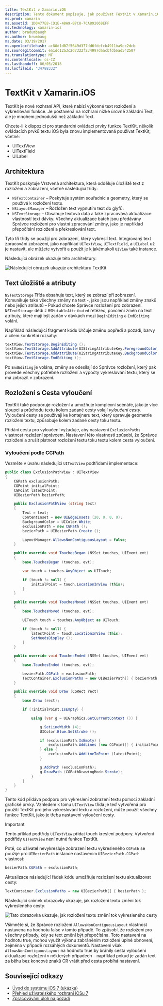 ```yaml
---
title: TextKit v Xamarin.iOS
description: Tento dokument popisuje, jak používat TextKit v Xamarin.iOS. TextKit poskytuje výkonné text rozložení a vykreslování funkce.
ms.prod: xamarin
ms.assetid: 1D0477E8-CD1E-48A9-B7C8-7CA892069EFF
ms.technology: xamarin-ios
author: bradumbaugh
ms.author: brumbaug
ms.date: 03/19/2017
ms.openlocfilehash: ac80d1d07f5649d377dd6fdefcb4911ba9ec2dcb
ms.sourcegitcommit: ea1dc12a3c2d7322f234997daacbfdb6ad542507
ms.translationtype: MT
ms.contentlocale: cs-CZ
ms.lasthandoff: 06/05/2018
ms.locfileid: "34788332"
---
```

# <a name="textkit-in-xamarinios"></a>TextKit v Xamarin.iOS

TextKit je nové rozhraní API, které nabízí výkonné text rozložení a vykreslování funkce. Je postavená na rozhraní nízké úrovně základní Text, ale je mnohem jednodušší než základní Text.

Chcete-li k dispozici pro standardní ovládací prvky funkce TextKit, několik ovládacích prvků textu iOS byla znovu implementovaná používat TextKit, včetně:

-  UITextView
-  UITextField
-  UILabel

## <a name="architecture"></a>Architektura

TextKit poskytuje Vrstvená architektura, která odděluje úložiště text z rozložení a zobrazení, včetně následující třídy:

-  `NSTextContainer` – Poskytuje systém souřadnic a geometry, který se používá k rozložení textu.
-  `NSLayoutManager` – Rozložen text vypnutím text do glyfů. 
-  `NSTextStorage` – Obsahuje textová data a také zpracovává aktualizace vlastností text dávky. Všechny aktualizace batch jsou předávány Správce rozložení pro vlastní zpracování změny, jako je například přepočítání rozložení a překreslování text.


Tyto tři třídy se použijí pro zobrazení, který vykreslí text. Integrovaný text zpracování zobrazení, jako například `UITextView`, `UITextField`, a `UILabel` už je nastavit, ale můžete vytvořit a použít je k jakémukoli `UIView` také instance.

Následující obrázek ukazuje této architektury:

 ![](textkit-images/textkitarch.png "Následující obrázek ukazuje architekturu TextKit")

## <a name="text-storage-and-attributes"></a>Text úložiště a atributy

`NSTextStorage` Třída obsahuje text, který se zobrazí při zobrazení. Komunikuje také všechny změny na text -, jako jsou například změny znaků nebo jejich atributů – Pokud chcete Správce rozložení pro zobrazení. `NSTextStorage` dědí z `MSMutableAttributed` řetězec, povolení změn na text atributy, které mají být zadán v dávkách mezi `BeginEditing` a `EndEditing` volání.

Například následující fragment kódu Určuje změnu popředí a pozadí, barvy a cílem konkrétní rozsahy:

```csharp
textView.TextStorage.BeginEditing ();
textView.TextStorage.AddAttribute(UIStringAttributeKey.ForegroundColor, UIColor.Green, new NSRange(200, 400));
textView.TextStorage.AddAttribute(UIStringAttributeKey.BackgroundColor, UIColor.Black, new NSRange(210, 300));
textView.TextStorage.EndEditing ();
```

Po `EndEditing` je volána, změny se odesílají do Správce rozložení, který pak provede všechny potřebné rozložení a výpočty vykreslování textu, který se má zobrazit v zobrazení.

## <a name="layout-with-exclusion-path"></a>Rozložení s Cesta vyloučení

TextKit také podporuje rozložení a umožňuje komplexní scénáře, jako je více sloupci a průchodu textu kolem zadané cesty volají *vyloučení cesty*. Vyloučení cesty se používají ke kontejneru text, který upravuje geometrie rozložení textu, způsobuje kolem zadané cesty toku textu.

Přidání cesta pro vyloučení vyžaduje, aby nastavení `ExclusionPaths` vlastnost rozložení správcem. Nastavení této vlastnosti způsobí, že Správce rozložení a zrušit platnost rozložení textu toku textu kolem cesta vyloučení.

### <a name="exclusion-based-on-a-cgpath"></a>Vyloučení podle CGPath

Vezměte v úvahu následující `UITextView` podtřídami implementace:

```csharp
public class ExclusionPathView : UITextView
{
    CGPath exclusionPath;
    CGPoint initialPoint;
    CGPoint latestPoint;
    UIBezierPath bezierPath;

    public ExclusionPathView (string text)
    {
        Text = text;
        ContentInset = new UIEdgeInsets (20, 0, 0, 0);
        BackgroundColor = UIColor.White;
        exclusionPath = new CGPath ();
        bezierPath = UIBezierPath.Create ();

        LayoutManager.AllowsNonContiguousLayout = false;
    }

    public override void TouchesBegan (NSSet touches, UIEvent evt)
    {
        base.TouchesBegan (touches, evt);

        var touch = touches.AnyObject as UITouch;

        if (touch != null) {
            initialPoint = touch.LocationInView (this);
        }
    }

    public override void TouchesMoved (NSSet touches, UIEvent evt)
    {
        base.TouchesMoved (touches, evt);

        UITouch touch = touches.AnyObject as UITouch;

        if (touch != null) {
            latestPoint = touch.LocationInView (this);
            SetNeedsDisplay ();
        }
    }

    public override void TouchesEnded (NSSet touches, UIEvent evt)
    {
        base.TouchesEnded (touches, evt);

        bezierPath.CGPath = exclusionPath;
        TextContainer.ExclusionPaths = new UIBezierPath[] { bezierPath };
    }

    public override void Draw (CGRect rect)
    {
        base.Draw (rect);

        if (!initialPoint.IsEmpty) {

            using (var g = UIGraphics.GetCurrentContext ()) {

                g.SetLineWidth (4);
                UIColor.Blue.SetStroke ();

                if (exclusionPath.IsEmpty) {
                    exclusionPath.AddLines (new CGPoint[] { initialPoint, latestPoint });
                } else {
                    exclusionPath.AddLineToPoint (latestPoint);
                }

                g.AddPath (exclusionPath);
                g.DrawPath (CGPathDrawingMode.Stroke);
            }
        }
    }
}
```

Tento kód přidává podporu pro vykreslení zobrazení textu pomocí základní grafické prvky. Vzhledem k tomu `UITextView` třída je teď vytvořená pro použití TextKit pro jeho vykreslování textu a rozložení, může použít všechny funkce TextKit, jako je třeba nastavení vyloučení cesty.

> [!IMPORTANT]
> Tento příklad podtřídy `UITextView` přidat touch kreslení podpory. Vytvoření podtřídy `UITextView` není nutné funkce TextKit.



Poté, co uživatel nevykresluje zobrazení textu vykresleného `CGPath` se použije pro `UIBezierPath` instance nastavením `UIBezierPath.CGPath` vlastnost:

```csharp
bezierPath.CGPath = exclusionPath;
```

Aktualizace následující řádek kódu umožňuje rozložení textu aktualizovat cesty:

```csharp
TextContainer.ExclusionPaths = new UIBezierPath[] { bezierPath };
```

Následující snímek obrazovky ukazuje, jak rozložení textu změní tok vykresleného cesty:

<!-- ![](textkit-images/exclusionpath1.png "This screenshot illustrates how the text layout changes to flow around the drawn path")--> 
![](textkit-images/exclusionpath2.png "Tato obrazovka ukazuje, jak rozložení textu změní tok vykresleného cesty")

Všimněte si, že Správce rozložení `AllowsNonContiguousLayout` vlastnost nastavena na hodnotu false v tomto případě. To způsobí, že rozložení pro všechny případy, kdy se text změní být přepočítána. Toto nastavení na hodnotu true, mohou využít výkonu zabráněním rozložení úplné obnovení, zejména v případě rozsáhlých dokumentů. Nastavení však `AllowsNonContiguousLayout` na hodnotu true by bránily cesta vyloučení aktualizaci rozložení v některých případech – například pokud je zadán text za běhu bez koncové znaků CR vrátit před cesta probíhá nastavení.


## <a name="related-links"></a>Související odkazy

- [Úvod do systému iOS 7 (ukázka)](https://developer.xamarin.com/samples/monotouch/IntroToiOS7)
- [Přehled uživatelského rozhraní iOSu 7](~/ios/platform/introduction-to-ios7/ios7-ui.md)
- [Zpracovávání úloh na pozadí](~/ios/app-fundamentals/backgrounding/index.md)
